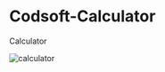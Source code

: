 # Codsoft-Calculator
Calculator



![calculator](https://github.com/user-attachments/assets/b9b192ee-7356-4da0-9bd5-e0509ae6a655)

